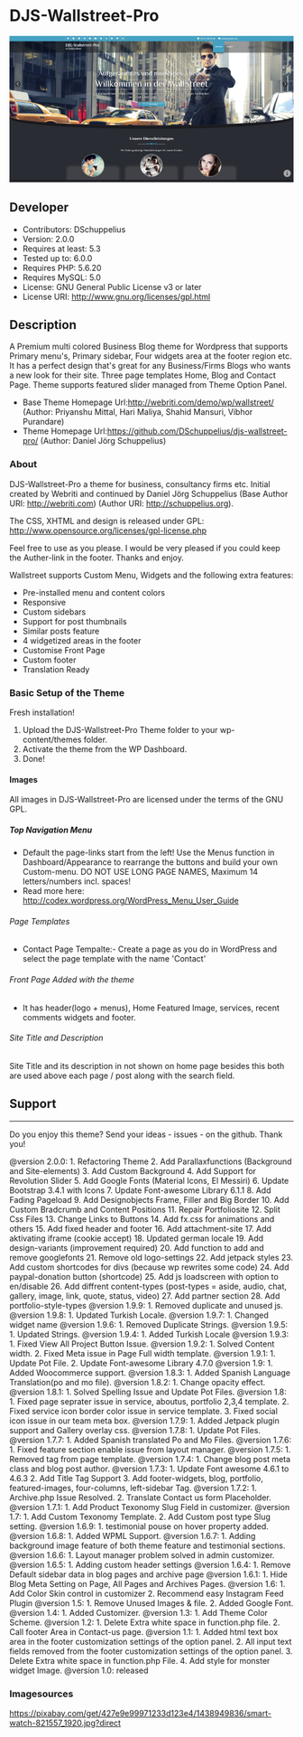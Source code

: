 # DJS-Wallstreet-Pro

![Theme](screenshot.png)


## Developer

- Contributors: DSchuppelius
- Version: 2.0.0
- Requires at least: 5.3
- Tested up to: 6.0.0
- Requires PHP: 5.6.20
- Requires MySQL: 5.0
- License: GNU General Public License v3 or later
- License URI: http://www.gnu.org/licenses/gpl.html


## Description

A Premium multi colored Business Blog theme for Wordpress that supports Primary menu's, Primary sidebar, Four widgets area at the footer region etc. 
It has a perfect design that's great for any Business/Firms Blogs who wants a new look for their site. Three page templates Home, Blog and Contact Page. 
Theme supports featured slider managed from Theme Option Panel.

- Base Theme Homepage Url:http://webriti.com/demo/wp/wallstreet/ (Author: Priyanshu Mittal, Hari Maliya, Shahid Mansuri, Vibhor Purandare)
- Theme Homepage Url:https://github.com/DSchuppelius/djs-wallstreet-pro/ (Author: Daniel Jörg Schuppelius)

### About

DJS-Wallstreet-Pro a theme for business, consultancy firms etc. Initial created by Webriti and continued by Daniel Jörg Schuppelius (Base Author URI: http://webriti.com) (Author URI: http://schuppelius.org). 

The CSS, XHTML and design is released under GPL:
http://www.opensource.org/licenses/gpl-license.php

Feel free to use as you please. I would be very pleased if you could keep the Auther-link in the footer. Thanks and enjoy.

Wallstreet supports Custom Menu, Widgets and the following extra features:

 - Pre-installed menu and content colors
 - Responsive
 - Custom sidebars
 - Support for post thumbnails
 - Similar posts feature
 - 4 widgetized areas in the footer
 - Customise Front Page 
 - Custom footer
 - Translation Ready 
 

### Basic Setup of the Theme

Fresh installation!

1. Upload the DJS-Wallstreet-Pro Theme folder to your wp-content/themes folder.
2. Activate the theme from the WP Dashboard.
3. Done!

#### Images

All images in DJS-Wallstreet-Pro are licensed under the terms of the GNU GPL.

##### Top Navigation Menu

- Default the page-links start from the left! Use the Menus function in Dashboard/Appearance to rearrange the buttons and build your own Custom-menu. DO NOT USE LONG PAGE NAMES, Maximum 14 letters/numbers incl. spaces!
- Read more here: http://codex.wordpress.org/WordPress_Menu_User_Guide

###### Page Templates

- Contact  Page Tempalte:- Create a page as you do in WordPress and select the page template with the name 'Contact'

###### Front Page Added with the theme

- It has header(logo + menus), Home Featured Image, services, recent comments widgets and footer.

###### Site Title and Description

Site Title and its description in not shown on home page besides this both are used above each page / post along with the search field.
    

## Support
-------

Do you enjoy this theme? Send your ideas - issues - on the github. Thank you!

@version 2.0.0:
    1. Refactoring Theme
    2. Add Parallaxfunctions (Background and Site-elements)
    3. Add Custom Background
    4. Add Support for Revolution Slider
    5. Add Google Fonts (Material Icons, El Messiri)
    6. Update Bootstrap 3.4.1 with Icons
    7. Update Font-awesome Library 6.1.1
    8. Add Fading Pageload
    9. Add Designobjects Frame, Filler and Big Border
    10. Add Custom Bradcrumb and Content Positions
    11. Repair Portfoliosite
    12. Split Css Files
    13. Change Links to Buttons
    14. Add fx.css for animations and others
    15. Add fixed header and footer
    16. Add attachment-site
    17. Add aktivating iframe (cookie accept)
    18. Updated german locale
    19. Add design-variants (improvement required)
    20. Add function to add and remove googlefonts
    21. Remove old logo-settings
    22. Add jetpack styles
    23. Add custom shortcodes for divs (because wp rewrites some code)
    24. Add paypal-donation button (shortcode)
    25. Add js loadscreen with option to en/disable
    26. Add diffrent content-types (post-types = aside, audio, chat, gallery, image, link, quote, status, video)
    27. Add partner section
    28. Add portfolio-style-types
@version 1.9.9:
    1. Removed duplicate and unused js.
@version 1.9.8:
    1. Updated Turkish Locale.
@version 1.9.7:
    1. Changed widget name
@version 1.9.6:
    1. Removed Duplicate Strings.
@version 1.9.5:
    1. Updated Strings.
@version 1.9.4:
    1. Added Turkish Locale
@version 1.9.3:
    1. Fixed View All Project Button Issue.
@version 1.9.2:
    1. Solved Content width.
    2. Fixed Meta issue in Page Full width template.
@version 1.9.1:
    1. Update Pot File.
    2. Update Font-awesome Library 4.7.0
@version 1.9:
    1. Added Woocommerce support.
@version 1.8.3:
    1. Added Spanish Language Translation(po and mo file).
@version 1.8.2:
    1. Change opacity effect.
@version 1.8.1:
    1. Solved Spelling Issue and Update Pot Files.
@version 1.8:
    1. Fixed page seprater issue in service, aboutus, portfolio 2,3,4 template.
    2. Fixed service icon border color issue in service template.
    3. Fixed social icon issue in our team meta box.
@version 1.7.9:
    1. Added Jetpack plugin support and Gallery overlay css.
@version 1.7.8:
    1. Update Pot Files.
@version 1.7.7:
    1. Added Spanish translated Po and Mo Files.
@version 1.7.6:
    1. Fixed feature section enable issue from layout manager.
@version 1.7.5:
    1. Removed tag from page template.
@version 1.7.4:
    1. Change blog post meta class and blog post author.
@version 1.7.3:
    1. Update Font awesome 4.6.1 to 4.6.3
    2. Add Title Tag Support
    3. Add footer-widgets, blog, portfolio, featured-images, four-columns, left-sidebar Tag.
@version 1.7.2:
    1. Archive.php Issue Resolved.
    2. Translate Contact us form Placeholder.
@version 1.7.1:
    1. Add Product Texonomy Slug Field in customizer.
@version 1.7:
    1. Add Custom Texonomy Template.
    2. Add Custom post type Slug setting.
@version 1.6.9:
    1. testimonial pouse on hover property added.
@version 1.6.8:
    1. Added WPML Support.
@version 1.6.7:
    1. Adding background image feature of both theme feature and testimonial sections.
@version 1.6.6:
    1. Layout manager problem solved in admin customizer.
@version 1.6.5:
    1. Adding custom header settings 
@version 1.6.4:
    1. Remove Default sidebar data in blog pages and archive page 
@version 1.6.1:
    1. Hide Blog Meta Setting on Page, All Pages and Archives Pages.
@version 1.6:
    1. Add Color Skin control in customizer
    2. Recommend easy Instagram Feed Plugin
@version 1.5:
    1. Remove Unused Images & file.
    2. Added Google Font.
@version 1.4:
    1. Added Customizer.
@version 1.3:
    1. Add Theme Color Scheme.
@version 1.2:
    1. Delete Extra white space in function.php file.
    2. Call footer Area in Contact-us page.
@version 1.1:
    1. Added html text box area in the footer customization settings of the option panel.
    2. All input text fields removed from the footer customization settings of the option panel.
    3. Delete Extra white space in function.php File.
    4. Add style for monster widget Image.
@version 1.0:
    released


### Imagesources

https://pixabay.com/get/427e9e99971233d123e4/1438949836/smart-watch-821557_1920.jpg?direct
